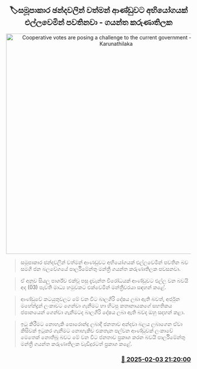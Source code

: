 <p align='center'><b><h2 align='center' title='Cooperative votes are posing a challenge to the current government - Gayantha Karunathilaka'>🏷සමූපාකාර ඡන්දවලින් වත්මන් ආණ්ඩුවට අභියෝගයක් එල්ලවෙමින් පවතිනවා - ගයන්ත කරුණාතිලක</h2></b></p>
<p align='center'><img src='https://helakuru.sgp1.cdn.digitaloceanspaces.com/esana/images/lib/gayantha-karunathilake.jpg' width='600' alt='Cooperative votes are posing a challenge to the current government - Gayantha Karunathilaka'></p>

> සමූපාකාර ඡන්දවලින් වත්මන් ආණඩුවට අභියෝගයක් එල්ලවෙමින් පවතින බව සමගි ජන බලවේගයේ පාර්ලිමේන්තු මන්ත්‍රී ගයන්ත කරුණාතිලක පවසනවා.

> ඒ අනුව සියලු පාර්ශ්ව එක්වූ පසු දැවැන්ත විරෝධයක් ආණ්ඩුවට එල්ල වන බවයි අද (03) පැවති මාධ්‍ය හමුවකට එක්වෙමින් මන්ත්‍රීවරයා සඳහන් කළේ.

> ආණ්ඩුවේ කටයුතුවලට මේ වන විට බාලගිරි දෝෂය ලබා ඇති බවත්, අර්ජුන මහේන්ද්‍රන් ලංකාවට ගෙන්වා ගැනීමට හා හිටපු කතානායකගේ සහතිකය ජපානයෙන් ගෙන්වා ගැනීමටද බාලගිරි දෝෂය ලබා ඇති බවද ඔහු සදහන් කළා.

> ඉටු කිරීමට නොහැකි පොරොන්දු ලබාදී ජනතාව අන්දවා බලය ලබාගෙන ඒවා කිසිවක් ඉටුකර ගැනීමට නොහැකිව එකතැන පල්වන ආණ්ඩුවක් ලංකාවේ මෙතෙක් නොතිබූ බවට මේ වන විට ජනතාව ප්‍රකාශ කරන බවයි පාර්ලිමේන්තු මන්ත්‍රී ගයන්ත කරුණාතිලක වැඩිදුරටත් ප්‍රකාශ කළේ. 



<h3 align='right'><a href='https://www.helakuru.lk/esana/p/107142/'>📅 2025-02-03 21:20:00</a></h3>

